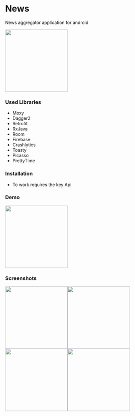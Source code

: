 # News
News aggregator application for android

<a href="https://play.google.com/store/apps/details?id=ru.pyrovsergey.news">
  <img src="https://play.google.com/intl/en_gb/badges/images/generic/en_badge_web_generic.png" width="200"> 
</a>

### Used Libraries
 - Moxy
 - Dagger2
 - Retrofit
 - RxJava
 - Room
 - Firebase
 - Crashlytics
 - Toasty
 - Picasso
 - PrettyTime
 
### Installation
- To work requires the key Api

### Demo
<img src="https://image.ibb.co/ex7hE9/20180926_112628.gif" width="200">
 
### Screenshots
<img src="https://image.ibb.co/chqGG9/photo_2018_10_06_15_10_41.jpg" width="200"><img src="https://image.ibb.co/f9PyUU/photo_2018_10_06_15_10_57.jpg" width="200"><img src="https://image.ibb.co/kDdQ9U/photo_2018_10_06_15_11_01.jpg" width="200"><img 
src="hhttps://image.ibb.co/dubqb9/photo_2018_10_06_15_11_06.jpg" width="200">
